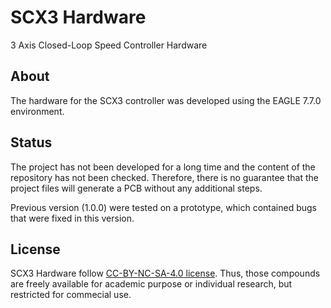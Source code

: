 # SCX3 Hardware
3 Axis Closed-Loop Speed Controller Hardware

## About

The hardware for the SCX3 controller was developed using the EAGLE 7.7.0 environment.

## Status

The project has not been developed for a long time and the content of the repository has not been checked. Therefore, there is no guarantee that the project files will generate a PCB without any additional steps.

Previous version (1.0.0) were tested on a prototype, which contained bugs that were fixed in this version.

## License

SCX3 Hardware follow [CC-BY-NC-SA-4.0 license](LICENSE). Thus, those compounds are freely available for academic purpose or individual research, but restricted for commecial use.
